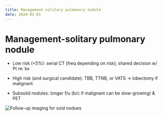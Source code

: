 ```yaml
---
title: Management-solitary pulmonary nodule
date: 2024-01-01
---
```

# Management-solitary pulmonary nodule


* Low risk (<5%): serial CT (freq depending on risk); shared decision w/ Pt re: bx

* High risk (and surgical candidate): TBB, TTNB, or VATS → lobectomy if malignant

* Subsolid nodules: longer f/u (b/c if malignant can be slow-growing) & PET

![Follow-up imaging for soid nodues](https://i.imgur.com/VwBMP82.png)
